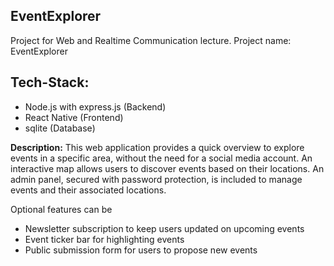 ## EventExplorer
Project for Web and Realtime Communication lecture.
Project name: EventExplorer
 
## Tech-Stack:
- Node.js with express.js (Backend)
- React Native (Frontend)
- sqlite (Database)

**Description:**
This web application provides a quick overview to explore events in a specific area, without the need for a social media account. An interactive map allows users to discover events based on their locations. An admin panel, secured with password protection, is included to manage events and their associated locations.

Optional features can be 
- Newsletter subscription to keep users updated on upcoming events
- Event ticker bar for highlighting events
- Public submission form for users to propose new events
